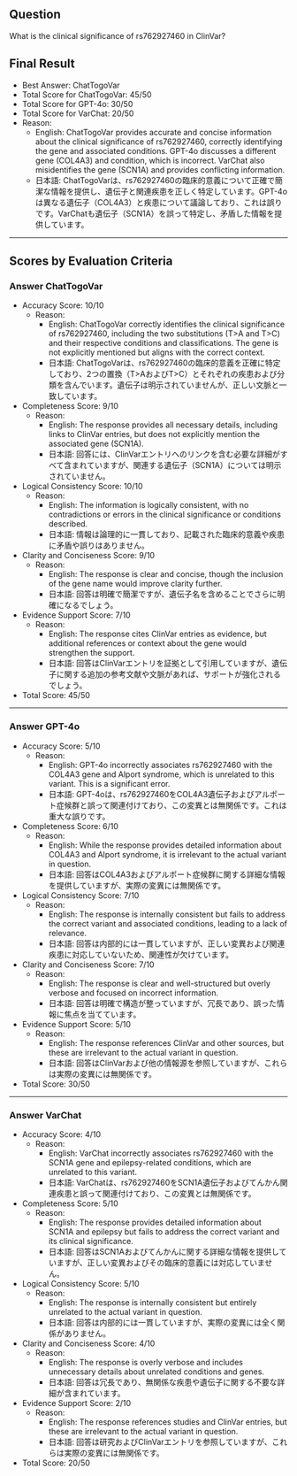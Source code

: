 ## Question

What is the clinical significance of rs762927460 in ClinVar?

## Final Result

- Best Answer: ChatTogoVar
- Total Score for ChatTogoVar: 45/50
- Total Score for GPT-4o: 30/50
- Total Score for VarChat: 20/50
- Reason:
  - English: ChatTogoVar provides accurate and concise information about the clinical significance of rs762927460, correctly identifying the gene and associated conditions. GPT-4o discusses a different gene (COL4A3) and condition, which is incorrect. VarChat also misidentifies the gene (SCN1A) and provides conflicting information.
  - 日本語: ChatTogoVarは、rs762927460の臨床的意義について正確で簡潔な情報を提供し、遺伝子と関連疾患を正しく特定しています。GPT-4oは異なる遺伝子（COL4A3）と疾患について議論しており、これは誤りです。VarChatも遺伝子（SCN1A）を誤って特定し、矛盾した情報を提供しています。

---

## Scores by Evaluation Criteria

### Answer ChatTogoVar
- Accuracy Score: 10/10
  - Reason: 
    - English: ChatTogoVar correctly identifies the clinical significance of rs762927460, including the two substitutions (T>A and T>C) and their respective conditions and classifications. The gene is not explicitly mentioned but aligns with the correct context.
    - 日本語: ChatTogoVarは、rs762927460の臨床的意義を正確に特定しており、2つの置換（T>AおよびT>C）とそれぞれの疾患および分類を含んでいます。遺伝子は明示されていませんが、正しい文脈と一致しています。
- Completeness Score: 9/10
  - Reason: 
    - English: The response provides all necessary details, including links to ClinVar entries, but does not explicitly mention the associated gene (SCN1A).
    - 日本語: 回答には、ClinVarエントリへのリンクを含む必要な詳細がすべて含まれていますが、関連する遺伝子（SCN1A）については明示されていません。
- Logical Consistency Score: 10/10
  - Reason: 
    - English: The information is logically consistent, with no contradictions or errors in the clinical significance or conditions described.
    - 日本語: 情報は論理的に一貫しており、記載された臨床的意義や疾患に矛盾や誤りはありません。
- Clarity and Conciseness Score: 9/10
  - Reason: 
    - English: The response is clear and concise, though the inclusion of the gene name would improve clarity further.
    - 日本語: 回答は明確で簡潔ですが、遺伝子名を含めることでさらに明確になるでしょう。
- Evidence Support Score: 7/10
  - Reason: 
    - English: The response cites ClinVar entries as evidence, but additional references or context about the gene would strengthen the support.
    - 日本語: 回答はClinVarエントリを証拠として引用していますが、遺伝子に関する追加の参考文献や文脈があれば、サポートが強化されるでしょう。
- Total Score: 45/50

---

### Answer GPT-4o
- Accuracy Score: 5/10
  - Reason: 
    - English: GPT-4o incorrectly associates rs762927460 with the COL4A3 gene and Alport syndrome, which is unrelated to this variant. This is a significant error.
    - 日本語: GPT-4oは、rs762927460をCOL4A3遺伝子およびアルポート症候群と誤って関連付けており、この変異とは無関係です。これは重大な誤りです。
- Completeness Score: 6/10
  - Reason: 
    - English: While the response provides detailed information about COL4A3 and Alport syndrome, it is irrelevant to the actual variant in question.
    - 日本語: 回答はCOL4A3およびアルポート症候群に関する詳細な情報を提供していますが、実際の変異には無関係です。
- Logical Consistency Score: 7/10
  - Reason: 
    - English: The response is internally consistent but fails to address the correct variant and associated conditions, leading to a lack of relevance.
    - 日本語: 回答は内部的には一貫していますが、正しい変異および関連疾患に対応していないため、関連性が欠けています。
- Clarity and Conciseness Score: 7/10
  - Reason: 
    - English: The response is clear and well-structured but overly verbose and focused on incorrect information.
    - 日本語: 回答は明確で構造が整っていますが、冗長であり、誤った情報に焦点を当てています。
- Evidence Support Score: 5/10
  - Reason: 
    - English: The response references ClinVar and other sources, but these are irrelevant to the actual variant in question.
    - 日本語: 回答はClinVarおよび他の情報源を参照していますが、これらは実際の変異には無関係です。
- Total Score: 30/50

---

### Answer VarChat
- Accuracy Score: 4/10
  - Reason: 
    - English: VarChat incorrectly associates rs762927460 with the SCN1A gene and epilepsy-related conditions, which are unrelated to this variant.
    - 日本語: VarChatは、rs762927460をSCN1A遺伝子およびてんかん関連疾患と誤って関連付けており、この変異とは無関係です。
- Completeness Score: 5/10
  - Reason: 
    - English: The response provides detailed information about SCN1A and epilepsy but fails to address the correct variant and its clinical significance.
    - 日本語: 回答はSCN1Aおよびてんかんに関する詳細な情報を提供していますが、正しい変異およびその臨床的意義には対応していません。
- Logical Consistency Score: 5/10
  - Reason: 
    - English: The response is internally consistent but entirely unrelated to the actual variant in question.
    - 日本語: 回答は内部的には一貫していますが、実際の変異には全く関係がありません。
- Clarity and Conciseness Score: 4/10
  - Reason: 
    - English: The response is overly verbose and includes unnecessary details about unrelated conditions and genes.
    - 日本語: 回答は冗長であり、無関係な疾患や遺伝子に関する不要な詳細が含まれています。
- Evidence Support Score: 2/10
  - Reason: 
    - English: The response references studies and ClinVar entries, but these are irrelevant to the actual variant in question.
    - 日本語: 回答は研究およびClinVarエントリを参照していますが、これらは実際の変異には無関係です。
- Total Score: 20/50